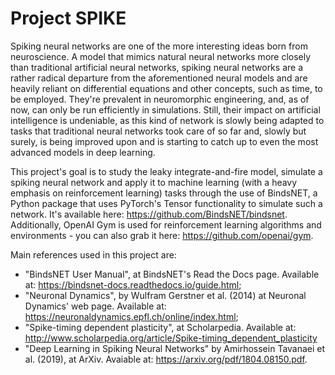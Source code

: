 # Project SPIKE
Spiking neural networks are one of the more interesting ideas born from neuroscience. A model that mimics natural neural networks more closely than traditional artificial neural networks, spiking neural networks are a rather radical departure from the aforementioned neural models and are heavily reliant on differential equations and other concepts, such as time, to be employed. They're prevalent in neuromorphic engineering, and, as of now, can only be run efficiently in simulations. Still, their impact on artificial intelligence is undeniable, as this kind of network is slowly being adapted to tasks that traditional neural networks took care of so far and, slowly but surely, is being improved upon and is starting to catch up to even the most advanced models in deep learning.

This project's goal is to study the leaky integrate-and-fire model, simulate a spiking neural network and apply it to machine learning (with a heavy emphasis on reinforcement learning) tasks through the use of BindsNET, a Python package that uses PyTorch's Tensor functionality to simulate such a network. It's available here: https://github.com/BindsNET/bindsnet. Additionally, OpenAI Gym is used for reinforcement learning algorithms and environments - you can also grab it here: https://github.com/openai/gym.

Main references used in this project are:

* "BindsNET User Manual", at BindsNET's Read the Docs page. Available at: https://bindsnet-docs.readthedocs.io/guide.html;
* "Neuronal Dynamics", by Wulfram Gerstner et al. (2014) at Neuronal Dynamics' web page. Available at: https://neuronaldynamics.epfl.ch/online/index.html;
* "Spike-timing dependent plasticity", at Scholarpedia. Available at: http://www.scholarpedia.org/article/Spike-timing_dependent_plasticity
* "Deep Learning in Spiking Neural Networks" by Amirhossein Tavanaei et al. (2019), at ArXiv. Avaiable at: https://arxiv.org/pdf/1804.08150.pdf.




